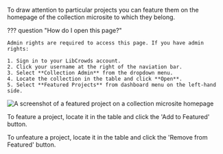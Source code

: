 To draw attention to particular projects you can feature them on the homepage
of the collection microsite to which they belong.

??? question "How do I open this page?"

    Admin rights are required to access this page. If you have admin rights:

    1. Sign in to your LibCrowds account.
    2. Click your username at the right of the naviation bar.
    3. Select **Collection Admin** from the dropdown menu.
    4. Locate the collection in the table and click **Open**.
    5. Select **Featured Projects** from dashboard menu on the left-hand side.

![A screenshot of a featured project on a collection microsite homepage](/assets/img/admin-collection-featured.jpg?raw=true)

To feature a project, locate it in the table and click the 'Add to Featured' button.

To unfeature a project, locate it in the table and click the 'Remove from Featured' button.
